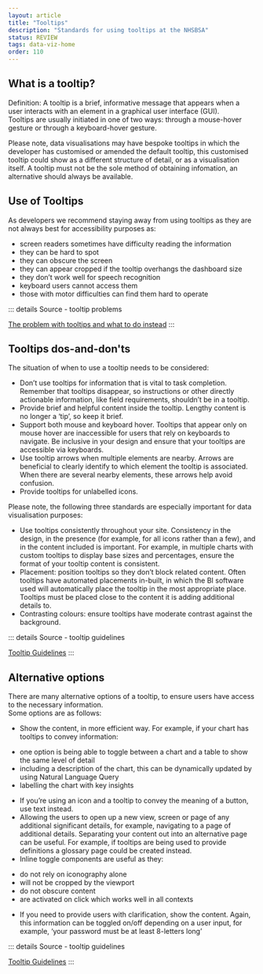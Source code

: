 ```yaml
---
layout: article
title: "Tooltips"
description: "Standards for using tooltips at the NHSBSA"
status: REVIEW
tags: data-viz-home
order: 110
---
```

## What is a tooltip?  
  
Definition: A tooltip is a brief, informative message that appears when a user interacts with an element in a graphical user interface (GUI).  
Tooltips are usually initiated in one of two ways: through a mouse-hover gesture or through a keyboard-hover gesture.  
  
Please note, data visualisations may have bespoke tooltips in which the developer has customised or amended the default tooltip, this customised tooltip could show as a different structure of detail, or as a visualisation itself. A tooltip must not be the sole method of obtaining infomation, an alternative should always be available.
  
## Use of Tooltips  
  
As developers we recommend staying away from using tooltips as they are not always best for accessibility purposes as:

- screen readers sometimes have difficulty reading the information
- they can be hard to spot
- they can obscure the screen
- they can appear cropped if the tooltip overhangs the dashboard size
- they don’t work well for speech recognition
- keyboard users cannot access them
- those with motor difficulties can find them hard to operate  
  
::: details Source - tooltip problems

[The problem with tooltips and what to do instead][tool 1]
:::
  
## Tooltips dos-and-don'ts  
  
The situation of when to use a tooltip needs to be considered:

- Don’t use tooltips for information that is vital to task completion. Remember that tooltips disappear, so instructions or other directly actionable information, like field requirements, shouldn’t be in a tooltip.
- Provide brief and helpful content inside the tooltip. Lengthy content is no longer a ‘tip’, so keep it brief.
- Support both mouse and keyboard hover. Tooltips that appear only on mouse hover are inaccessible for users that rely on keyboards to navigate. Be inclusive in your design and ensure that your tooltips are accessible via keyboards.
- Use tooltip arrows when multiple elements are nearby. Arrows are beneficial to clearly identify to which element the tooltip is associated. When there are several nearby elements, these arrows help avoid confusion.
- Provide tooltips for unlabelled icons.  
  
Please note, the following three standards are especially important for data visualisation purposes:

- Use tooltips consistently throughout your site. Consistency in the design, in the presence (for example, for all icons rather than a few), and in the content included is important. For example, in multiple charts with custom tooltips to display base sizes and percentages, ensure the format of your tooltip content is consistent.
- Placement: position tooltips so they don’t block related content. Often tooltips have automated placements in-built, in which the BI software used will automatically place the tooltip in the most appropriate place. Tooltips must be placed close to the content it is adding additional details to. 
- Contrasting colours: ensure tooltips have moderate contrast against the background.  
  
::: details Source - tooltip guidelines

[Tooltip Guidelines][tool 2]
:::  
  
## Alternative options  
  
There are many alternative options of a tooltip, to ensure users have access to the necessary information.  
Some options are as follows:

- Show the content, in more efficient way. For example, if your chart has tooltips to convey information:
* one option is being able to toggle between a chart and a table to show the same level of detail
* including a description of the chart, this can be dynamically updated by using Natural Language Query
* labelling the chart with key insights
- If you’re using an icon and a tooltip to convey the meaning of a button, use text instead.
- Allowing the users to open up a new view, screen or page of any additional significant details, for example, navigating to a page of additional details. Separating your content out into an alternative page can be useful. For example, if tooltips are being used to provide definitions a glossary page could be created instead.
- Inline toggle components are useful as they:
* do not rely on iconography alone
* will not be cropped by the viewport
* do not obscure content
* are activated on click which works well in all contexts
- If you need to provide users with clarification, show the content. Again, this information can be toggled on/off depending on a user input, for example, ‘your password must be at least 8-letters long’  
  
::: details Source - tooltip guidelines

[Tooltip Guidelines][tool 2]
:::  

[tool 1]: https://adamsilver.io/blog/the-problem-with-tooltips-and-what-to-do-instead/
[tool 2]: https://www.nngroup.com/articles/tooltip-guidelines/